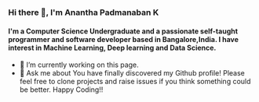 ### Hi there 👋, I'm Anantha Padmanaban K
#### I'm a Computer Science Undergraduate  and a passionate self-taught programmer and software developer  based in Bangalore,India. I have interest in Machine Learning, Deep learning and Data Science.

- 🔭 I’m currently working on this page. 
- 💬 Ask me about You have finally discovered my Github profile! Please feel free to clone projects and raise issues if you think something could be better. Happy Coding!! 




